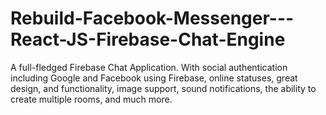 # Rebuild-Facebook-Messenger---React-JS-Firebase-Chat-Engine
A full-fledged Firebase Chat Application. With social authentication including Google and Facebook using Firebase, online statuses,  great design, and functionality, image support, sound notifications, the ability to create multiple rooms, and much more.
